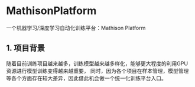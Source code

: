 # MathisonPlatform
一个机器学习/深度学习自动化训练平台：Mathison Platform



## 1. 项目背景
随着目前训练项目越来越多，训练模型越来越多样化，能够更大程度的利用GPU资源进行模型训练变得越来越重要，
同时，因为各个项目在样本管理，模型管理等各个方面存在较大差异，因此借此机会做一个统一化训练平台入口。


